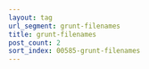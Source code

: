 ```yaml
---
layout: tag
url_segment: grunt-filenames
title: grunt-filenames
post_count: 2
sort_index: 00585-grunt-filenames
---
```

